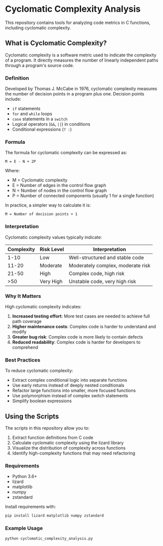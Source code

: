 # Cyclomatic Complexity Analysis

This repository contains tools for analyzing code metrics in C functions, including cyclomatic complexity.

## What is Cyclomatic Complexity?

Cyclomatic complexity is a software metric used to indicate the complexity of a program. It directly measures the number of linearly independent paths through a program's source code.

### Definition

Developed by Thomas J. McCabe in 1976, cyclomatic complexity measures the number of decision points in a program plus one. Decision points include:

- `if` statements
- `for` and `while` loops
- `case` statements in a `switch`
- Logical operators (`&&`, `||`) in conditions
- Conditional expressions (`? :`)

### Formula

The formula for cyclomatic complexity can be expressed as:

```
M = E - N + 2P
```

Where:
- M = Cyclomatic complexity
- E = Number of edges in the control flow graph
- N = Number of nodes in the control flow graph
- P = Number of connected components (usually 1 for a single function)

In practice, a simpler way to calculate it is:

```
M = Number of decision points + 1
```

### Interpretation

Cyclomatic complexity values typically indicate:

| Complexity | Risk Level | Interpretation |
|------------|------------|----------------|
| 1-10       | Low        | Well-structured and stable code |
| 11-20      | Moderate   | Moderately complex, moderate risk |
| 21-50      | High       | Complex code, high risk |
| >50        | Very High  | Unstable code, very high risk |

### Why It Matters

High cyclomatic complexity indicates:

1. **Increased testing effort**: More test cases are needed to achieve full path coverage
2. **Higher maintenance costs**: Complex code is harder to understand and modify
3. **Greater bug risk**: Complex code is more likely to contain defects
4. **Reduced readability**: Complex code is harder for developers to comprehend

### Best Practices

To reduce cyclomatic complexity:

- Extract complex conditional logic into separate functions
- Use early returns instead of deeply nested conditionals
- Refactor large functions into smaller, more focused functions
- Use polymorphism instead of complex switch statements
- Simplify boolean expressions

## Using the Scripts

The scripts in this repository allow you to:

1. Extract function definitions from C code
2. Calculate cyclomatic complexity using the lizard library
3. Visualize the distribution of complexity across functions
4. Identify high-complexity functions that may need refactoring

### Requirements

- Python 3.6+
- lizard
- matplotlib
- numpy
- zstandard

Install requirements with:

```bash
pip install lizard matplotlib numpy zstandard
```

### Example Usage

```bash
python cyclomatic_complexity_analysis.py
```